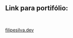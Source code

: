 ## Link para portifólio:

<br>

<a href="https://filipesilva.dev" target="_blank">filipesilva.dev</a>
